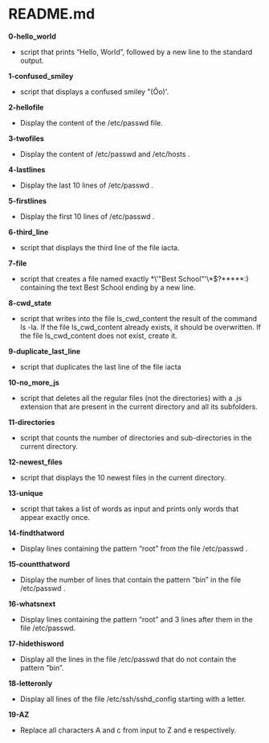 # README.md

**0-hello_world**
* script that prints “Hello, World”, followed by a new line to the standard output.

**1-confused_smiley**
* script that displays a confused smiley "(Ôo)'.

**2-hellofile**
* Display the content of the /etc/passwd file.

**3-twofiles**
* Display the content of /etc/passwd and /etc/hosts .

**4-lastlines**
* Display the last 10 lines of /etc/passwd .

**5-firstlines**
* Display the first 10 lines of /etc/passwd .

**6-third_line**
* script that displays the third line of the file iacta.

**7-file**
* script that creates a file named exactly \*\\'"Best School"\'\\*$\?\*\*\*\*\*:) containing the text Best School ending by a new line.

**8-cwd_state**
* script that writes into the file ls_cwd_content the result of the command ls -la. If the file ls_cwd_content already exists, it should be overwritten. If the file ls_cwd_content does not exist, create it.

**9-duplicate_last_line**
* script that duplicates the last line of the file iacta

**10-no_more_js**
* script that deletes all the regular files (not the directories) with a .js extension that are present in the current directory and all its subfolders.

**11-directories**
* script that counts the number of directories and sub-directories in the current directory.

**12-newest_files**
* script that displays the 10 newest files in the current directory.

**13-unique**
* script that takes a list of words as input and prints only words that appear exactly once.

**14-findthatword**
* Display lines containing the pattern “root” from the file /etc/passwd .

**15-countthatword**
* Display the number of lines that contain the pattern “bin” in the file /etc/passwd .

**16-whatsnext**
* Display lines containing the pattern “root” and 3 lines after them in the file /etc/passwd.

**17-hidethisword**
* Display all the lines in the file /etc/passwd that do not contain the pattern “bin”.

**18-letteronly**
* Display all lines of the file /etc/ssh/sshd_config starting with a letter.

**19-AZ**
* Replace all characters A and c from input to Z and e respectively.